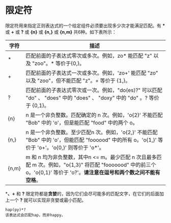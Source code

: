 # 限定符



限定符用来指定正则表达式的一个给定组件必须要出现多少次才能满足匹配。有 **\*** 或 **+** 或 **?** 或 **{n}** 或 **{n,}** 或 **{n,m}** 共6种。如下表所示：

| 字符    | 描述                                                                                                                  |
| ----- | ------------------------------------------------------------------------------------------------------------------- |
| \*    | 匹配前面的子表达式零次或多次。例如，zo\* 能匹配 "z" 以及 "zoo"。\* 等价于{0,}。                                                                 |
| +     | 匹配前面的子表达式一次或多次。例如，'zo+' 能匹配 "zo" 以及 "zoo"，但不能匹配 "z"。+ 等价于 {1,}。                                                     |
| ?     | 匹配前面的子表达式零次或一次。例如，"do(es)?" 可以匹配 "do" 、 "does" 中的 "does" 、 "doxy" 中的 "do" 。? 等价于 {0,1}。                             |
| {n}   | n 是一个非负整数。匹配确定的 n 次。例如，'o{2}' 不能匹配 "Bob" 中的 'o'，但是能匹配 "food" 中的两个 o。                                                |
| {n,}  | n 是一个非负整数。至少匹配n 次。例如，'o{2,}' 不能匹配 "Bob" 中的 'o'，但能匹配 "foooood" 中的所有 o。'o{1,}' 等价于 'o+'。'o{0,}' 则等价于 'o\*'。           |
| {n,m} | m 和 n 均为非负整数，其中n <= m。最少匹配 n 次且最多匹配 m 次。例如，"o{1,3}" 将匹配 "fooooood" 中的前三个 o。'o{0,1}' 等价于 'o?'。**请注意在逗号和两个数之间不能有空格**。 |

\***、+** 和 **?**  限定符都是**贪婪**的，因为它们会尽可能多的匹配文字，在它们的后面加上一个 **?** 就可以实现非贪婪或最小匹配。

```regex
hap(py)*?
该表达式会匹配hap，而非happy。
```
